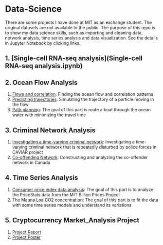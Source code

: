 # Data-Science
There are some projects I have done at MIT as an exchange student. The original datasets are not available to the public. The purpose of this repo is to show my data science skills, such as importing and cleaning data, network analysis, time series analysis and data visualization. See the details in Jupyter Notebook by clicking links.

## 1. [Single-cell RNA-seq analysis](Single-cell RNA-seq analysis.ipynb)

## 2. Ocean Flow Analysis
1. [Flows and correlation](Ocean_Flow/Ocean_Flow_1.ipynb): Finding the ocean flow and correlation patterns
2. [Predicting trajectories](Ocean_Flow/Ocean_Flow_2.ipynb): Simulating the trajectory of a particle moving in the flow
3. [Path planning](Ocean_Flow/Ocean_Flow_3.ipynb): The goal of this part is route a boat through the ocean water  with minimizing the travel time

## 3. Criminal Network Analysis
1. [Investigating a time-varying criminal network](Criminal_Network_Analysis/Criminal_Network_Analysis_1.ipynb): Investigating a time-varying criminal network that is repeatedly disturbed by police forces in CAVIAR project
2. [Co-offending Network](Criminal_Network_Analysis/Criminal_Network_Analysis_2.ipynb): Constructing and analyzing the co-offender network in Canada

## 4. Time Series Analysis
1. [Consumer price index data analysis](Time_Series/Time_Series_1.ipynb): The goal of this part is to analyze the PriceStats data from the MIT Billion Prices Project
2. [The Mauna Loa CO2 concentration](Time_Series/Time_Series_2.ipynb): The goal of this part is to fit the data with some time series models and understand its variations
      
## 5. Cryptocurrency Market_Analysis Project
1. [Project Report](Cryptocurrency_Market_Analysis_Project/6.419_Project_Cryptocurrency_Market_Analysis.pdf)
2. [Project Poster](Cryptocurrency_Market_Analysis_Project/6.419_Project_Poster.pdf)
      
      

